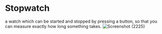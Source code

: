 # Stopwatch
a watch which can be started and stopped by pressing a button, so that you can measure exactly how long something takes.
![Screenshot (2225)](https://user-images.githubusercontent.com/101388860/201927458-75ab5c33-b993-480a-8189-9969cb2c2062.png)
